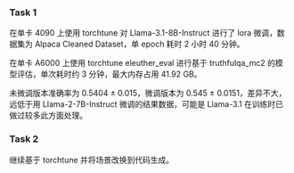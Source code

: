 ### Task 1

在单卡 4090 上使用 torchtune 对 Llama-3.1-8B-Instruct 进行了 lora 微调，数据集为 Alpaca Cleaned Dataset，单 epoch 耗时 2 小时 40 分钟。

在单卡 A6000 上使用 torchtune eleuther_eval 进行基于 truthfulqa_mc2 的模型评估，单次耗时约 3 分钟，最大内存占用 41.92 GB。

未微调版本准确率为 0.5404 ± 0.015，微调版本为 0.545 ± 0.0151，差异不大，远低于用 Llama-2-7B-Instruct 微调的结果数据，可能是 Llama-3.1 在训练时已做过较多此方面处理。

### Task 2

继续基于 torchtune 并将场景改换到代码生成。